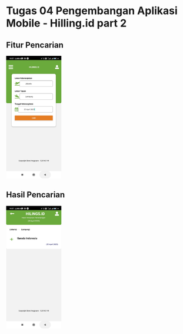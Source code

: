 # Tugas 04 Pengembangan Aplikasi Mobile - Hilling.id part 2

  ## Fitur Pencarian
  <img src=" assets\1681738341589.jpg" width="150">
  
  ## Hasil Pencarian
  <img src="assets\1681738341545.jpg" width="150">
